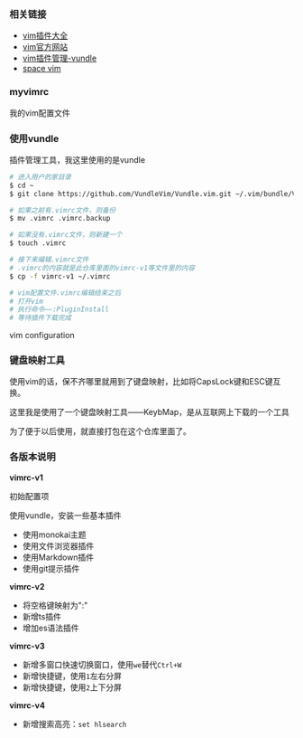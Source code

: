### 相关链接

<ul>
<li><a href="https://vimawesome.com/">vim插件大全</a>  </li>
<li><a href="https://www.vim.org/">vim官方网站</a>  </li>
<li><a href="https://github.com/VundleVim/Vundle.vim">vim插件管理-vundle</a></li>
<li><a href="https://spacevim.org/cn/">space vim</a></li>
</ul>

### myvimrc

我的vim配置文件

### 使用vundle

插件管理工具，我这里使用的是vundle

```bash
# 进入用户的家目录
$ cd ~
$ git clone https://github.com/VundleVim/Vundle.vim.git ~/.vim/bundle/Vundle.vim 

# 如果之前有.vimrc文件，则备份
$ mv .vimrc .vimrc.backup

# 如果没有.vimrc文件，则新建一个
$ touch .vimrc

# 接下来编辑.vimrc文件
# .vimrc的内容就是此仓库里面的vimrc-v1等文件里的内容
$ cp -f vimrc-v1 ~/.vimrc

# vim配置文件.vimrc编辑结束之后
# 打开vim
# 执行命令——:PluginInstall
# 等待插件下载完成
```

vim configuration

### 键盘映射工具

使用vim的话，保不齐哪里就用到了键盘映射，比如将CapsLock键和ESC键互换。

这里我是使用了一个键盘映射工具——KeybMap，是从互联网上下载的一个工具

为了便于以后使用，就直接打包在这个仓库里面了。

### 各版本说明

**vimrc-v1**

初始配置项

使用vundle，安装一些基本插件

* 使用monokai主题
* 使用文件浏览器插件
* 使用Markdown插件
* 使用git提示插件

**vimrc-v2**

* 将空格键映射为":"
* 新增ts插件
* 增加es语法插件

**vimrc-v3**

* 新增多窗口快速切换窗口，使用`we`替代`Ctrl+W`
* 新增快捷键，使用`1`左右分屏
* 新增快捷键，使用`2`上下分屏

**vimrc-v4**

* 新增搜索高亮：`set hlsearch`
